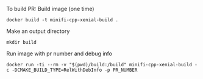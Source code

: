 To build PR:
Build image (one time)
```
docker build -t minifi-cpp-xenial-build .
```
Make an output directory
```
mkdir build
```
Run image with pr number and debug info
```
docker run -ti --rm -v "$(pwd)/build:/build" minifi-cpp-xenial-build -c -DCMAKE_BUILD_TYPE=RelWithDebInfo -p PR_NUMBER
```
